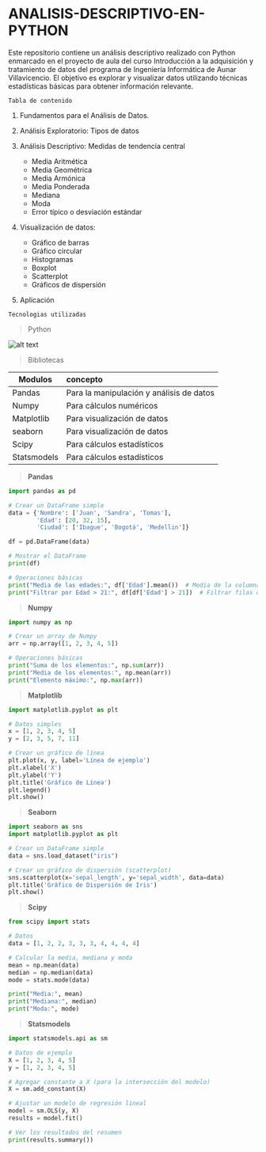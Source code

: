 # ANALISIS-DESCRIPTIVO-EN-PYTHON
Este repositorio contiene un análisis descriptivo realizado con Python enmarcado en el
proyecto de aula del curso Introducción a la adquisición y tratamiento de datos del
programa de Ingeniería Informática de Aunar Villavicencio.
El objetivo es explorar y visualizar datos utilizando técnicas estadísticas básicas para
obtener información relevante. 

`Tabla de contenido`

1. Fundamentos para el Análisis de Datos.
2. Análisis Exploratorio: Tipos de datos
3. Análisis Descriptivo: Medidas de tendencia central

    * Media Aritmética
    * Media Geométrica
    * Media Armónica
    * Media Ponderada
    * Mediana
    * Moda
    * Error típico o desviación estándar
4. Visualización de datos: 

    * Gráfico de barras
    * Gráfico circular
    * Histogramas
    * Boxplot
    * Scatterplot
    * Gráficos de dispersión 
5. Aplicación

`Tecnologias utilizadas`

> Python

![alt text](https://www.dongee.com/tutoriales/content/images/size/w1000/2022/10/image-52.png)

>Bibliotecas

| Modulos       | concepto |
| ------------- |:------------|
|Pandas        |Para la manipulación y análisis de datos|
| Numpy         |Para cálculos numéricos|
| Matplotlib    |Para visualización de datos|
| seaborn       |Para visualización de datos|
| Scipy         |Para cálculos estadísticos|
| Statsmodels   |Para cálculos estadísticos|

> **Pandas**
```python
import pandas as pd

# Crear un DataFrame simple
data = {'Nombre': ['Juan', 'Sandra', 'Tomas'],
        'Edad': [20, 32, 15],
        'Ciudad': ['Ibague', 'Bogotá', 'Medellin']}

df = pd.DataFrame(data)

# Mostrar el DataFrame
print(df)

# Operaciones básicas
print("Media de las edades:", df['Edad'].mean())  # Media de la columna 'Edad'
print("Filtrar por Edad > 21:", df[df['Edad'] > 21])  # Filtrar filas donde Edad > 21

```
> **Numpy**
```python
import numpy as np

# Crear un array de Numpy
arr = np.array([1, 2, 3, 4, 5])

# Operaciones básicas
print("Suma de los elementos:", np.sum(arr))
print("Media de los elementos:", np.mean(arr))
print("Elemento máximo:", np.max(arr))
```
> **Matplotlib**
```python
import matplotlib.pyplot as plt

# Datos simples
x = [1, 2, 3, 4, 5]
y = [2, 3, 5, 7, 11]

# Crear un gráfico de línea
plt.plot(x, y, label='Línea de ejemplo')
plt.xlabel('X')
plt.ylabel('Y')
plt.title('Gráfico de Línea')
plt.legend()
plt.show()
```
> **Seaborn**
```python
import seaborn as sns
import matplotlib.pyplot as plt

# Crear un DataFrame simple
data = sns.load_dataset("iris")

# Crear un gráfico de dispersión (scatterplot)
sns.scatterplot(x='sepal_length', y='sepal_width', data=data)
plt.title('Gráfico de Dispersión de Iris')
plt.show()
```
> **Scipy**
```python
from scipy import stats

# Datos
data = [1, 2, 2, 3, 3, 3, 4, 4, 4, 4]

# Calcular la media, mediana y moda
mean = np.mean(data)
median = np.median(data)
mode = stats.mode(data)

print("Media:", mean)
print("Mediana:", median)
print("Moda:", mode)
```
> **Statsmodels**
```python
import statsmodels.api as sm

# Datos de ejemplo
X = [1, 2, 3, 4, 5]
y = [1, 2, 3, 4, 5]

# Agregar constante a X (para la intersección del modelo)
X = sm.add_constant(X)

# Ajustar un modelo de regresión lineal
model = sm.OLS(y, X)
results = model.fit()

# Ver los resultados del resumen
print(results.summary())
```
